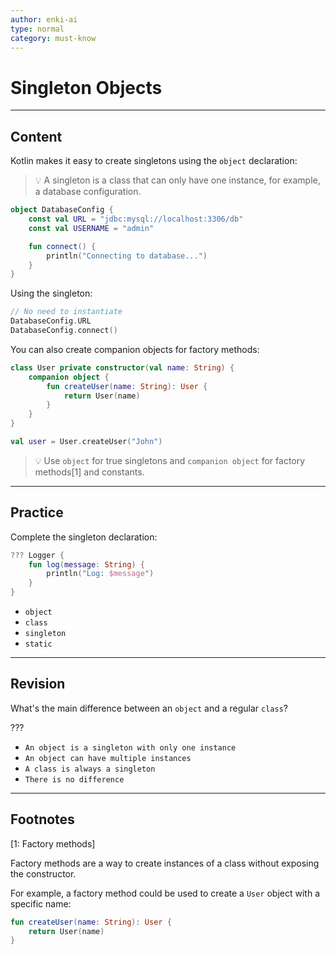 ```yaml
---
author: enki-ai
type: normal
category: must-know
---
```


# Singleton Objects

---
## Content

Kotlin makes it easy to create singletons using the `object` declaration:

> 💡 A singleton is a class that can only have one instance, for example, a database configuration.

```kotlin
object DatabaseConfig {
    const val URL = "jdbc:mysql://localhost:3306/db"
    const val USERNAME = "admin"

    fun connect() {
        println("Connecting to database...")
    }
}
```

Using the singleton:

```kotlin
// No need to instantiate
DatabaseConfig.URL
DatabaseConfig.connect()
```

You can also create companion objects for factory methods:

```kotlin
class User private constructor(val name: String) {
    companion object {
        fun createUser(name: String): User {
            return User(name)
        }
    }
}

val user = User.createUser("John")
```

> 💡 Use `object` for true singletons and `companion object` for factory methods[1] and constants.
---

## Practice

Complete the singleton declaration:

```kotlin
??? Logger {
    fun log(message: String) {
        println("Log: $message")
    }
}
```

- `object`
- `class`
- `singleton`
- `static`

---

## Revision

What's the main difference between an `object` and a regular `class`?

???

- `An object is a singleton with only one instance`
- `An object can have multiple instances`
- `A class is always a singleton`
- `There is no difference`

---
## Footnotes

[1: Factory methods]

Factory methods are a way to create instances of a class without exposing the constructor.

For example, a factory method could be used to create a `User` object with a specific name:

```kotlin
fun createUser(name: String): User {
    return User(name)
}
```
